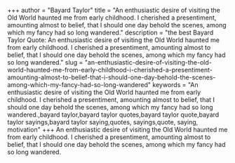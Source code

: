 +++
author = "Bayard Taylor"
title = "An enthusiastic desire of visiting the Old World haunted me from early childhood. I cherished a presentiment, amounting almost to belief, that I should one day behold the scenes, among which my fancy had so long wandered."
description = "the best Bayard Taylor Quote: An enthusiastic desire of visiting the Old World haunted me from early childhood. I cherished a presentiment, amounting almost to belief, that I should one day behold the scenes, among which my fancy had so long wandered."
slug = "an-enthusiastic-desire-of-visiting-the-old-world-haunted-me-from-early-childhood-i-cherished-a-presentiment-amounting-almost-to-belief-that-i-should-one-day-behold-the-scenes-among-which-my-fancy-had-so-long-wandered"
keywords = "An enthusiastic desire of visiting the Old World haunted me from early childhood. I cherished a presentiment, amounting almost to belief, that I should one day behold the scenes, among which my fancy had so long wandered.,bayard taylor,bayard taylor quotes,bayard taylor quote,bayard taylor sayings,bayard taylor saying,quotes, sayings,quote, saying, motivation"
+++
An enthusiastic desire of visiting the Old World haunted me from early childhood. I cherished a presentiment, amounting almost to belief, that I should one day behold the scenes, among which my fancy had so long wandered.
